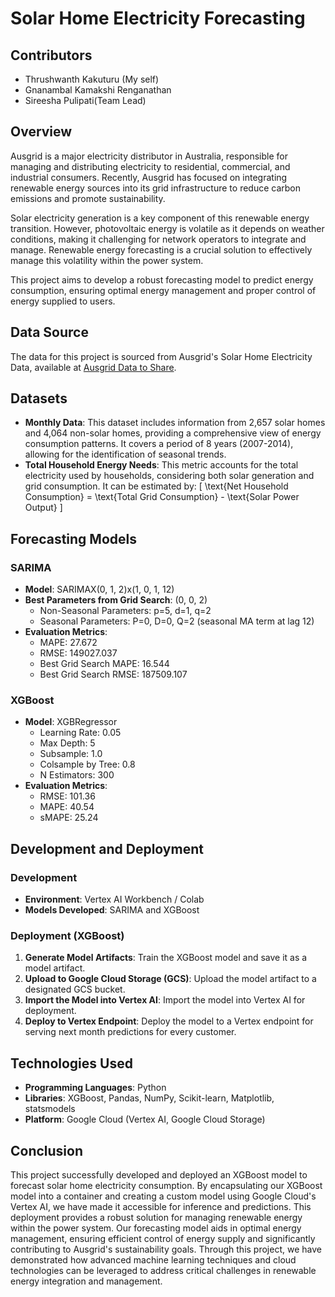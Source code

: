 # Solar Home Electricity Forecasting

## Contributors
- Thrushwanth Kakuturu (My self)
- Gnanambal Kamakshi Renganathan
- Sireesha Pulipati(Team Lead)

## Overview
Ausgrid is a major electricity distributor in Australia, responsible for managing and distributing electricity to residential, commercial, and industrial consumers. Recently, Ausgrid has focused on integrating renewable energy sources into its grid infrastructure to reduce carbon emissions and promote sustainability.

Solar electricity generation is a key component of this renewable energy transition. However, photovoltaic energy is volatile as it depends on weather conditions, making it challenging for network operators to integrate and manage. Renewable energy forecasting is a crucial solution to effectively manage this volatility within the power system.

This project aims to develop a robust forecasting model to predict energy consumption, ensuring optimal energy management and proper control of energy supplied to users.

## Data Source
The data for this project is sourced from Ausgrid's Solar Home Electricity Data, available at [Ausgrid Data to Share](https://www.ausgrid.com.au/Industry/Our-Research/Data-to-share/Solar-home-electricity-data).

## Datasets
- **Monthly Data**: This dataset includes information from 2,657 solar homes and 4,064 non-solar homes, providing a comprehensive view of energy consumption patterns. It covers a period of 8 years (2007-2014), allowing for the identification of seasonal trends.
- **Total Household Energy Needs**: This metric accounts for the total electricity used by households, considering both solar generation and grid consumption. It can be estimated by:
  \[
  \text{Net Household Consumption} = \text{Total Grid Consumption} - \text{Solar Power Output}
  \]

## Forecasting Models
### SARIMA
- **Model**: SARIMAX(0, 1, 2)x(1, 0, 1, 12)
- **Best Parameters from Grid Search**: (0, 0, 2)
  - Non-Seasonal Parameters: p=5, d=1, q=2
  - Seasonal Parameters: P=0, D=0, Q=2 (seasonal MA term at lag 12)
- **Evaluation Metrics**:
  - MAPE: 27.672
  - RMSE: 149027.037
  - Best Grid Search MAPE: 16.544
  - Best Grid Search RMSE: 187509.107

### XGBoost
- **Model**: XGBRegressor
  - Learning Rate: 0.05
  - Max Depth: 5
  - Subsample: 1.0
  - Colsample by Tree: 0.8
  - N Estimators: 300
- **Evaluation Metrics**:
  - RMSE: 101.36
  - MAPE: 40.54
  - sMAPE: 25.24

## Development and Deployment

### Development
- **Environment**: Vertex AI Workbench / Colab
- **Models Developed**: SARIMA and XGBoost

### Deployment (XGBoost)
1. **Generate Model Artifacts**: Train the XGBoost model and save it as a model artifact.
2. **Upload to Google Cloud Storage (GCS)**: Upload the model artifact to a designated GCS bucket.
3. **Import the Model into Vertex AI**: Import the model into Vertex AI for deployment.
4. **Deploy to Vertex Endpoint**: Deploy the model to a Vertex endpoint for serving next month predictions for every customer.

## Technologies Used
- **Programming Languages**: Python
- **Libraries**: XGBoost, Pandas, NumPy, Scikit-learn, Matplotlib, statsmodels
- **Platform**: Google Cloud (Vertex AI, Google Cloud Storage)

## Conclusion
This project successfully developed and deployed an XGBoost model to forecast solar home electricity consumption. By encapsulating our XGBoost model into a container and creating a custom model using Google Cloud's Vertex AI, we have made it accessible for inference and predictions. This deployment provides a robust solution for managing renewable energy within the power system. Our forecasting model aids in optimal energy management, ensuring efficient control of energy supply and significantly contributing to Ausgrid's sustainability goals. Through this project, we have demonstrated how advanced machine learning techniques and cloud technologies can be leveraged to address critical challenges in renewable energy integration and management.
